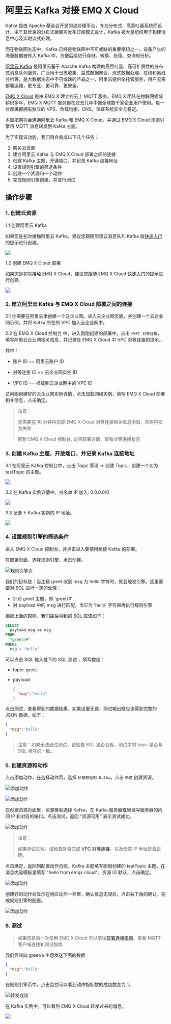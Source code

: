 # 阿里云 Kafka 对接 EMQ X Cloud

Kafka 是由 Apache 基金会开发的流处理平台，专为分布式、高吞吐量系统而设计。由于其优良的分布式微服务发布订阅模式设计，Kafka 被大量组织用于构建消息中心及实时流式处理。

而在物联网生态中，Kafka 已经是物联网中不可或缺的重要枢纽之一。设备产生的海量数据被传入 Kafka 中，方便后续进行存储、转换、处理、查询和分析。

[阿里云 Kafka](http://www.aliyun.com/product/kafka) 是阿里云基于 Apache Kafka 构建的高吞吐量、高可扩展性的分布式消息队列服务，广泛用于日志收集、监控数据聚合、流式数据处理、在线和离线分析等，是大数据生态中不可或缺的产品之一，阿里云提供全托管服务，用户无需部署运维，更专业、更可靠、更安全。

[EMQ X Cloud](https://cloud.emqx.cn) 是由 EMQ X 建立的云上 MQTT 服务。EMQ X 团队在物联网领域耕织多年，EMQ X MQTT 服务器在过去几年中被全球数千家企业用户使用。每一台部署都拥有独立的 VPS、负载均衡、DNS，保证系统安全与稳定。

本篇指南将会连通阿里云 Kafka 和 EMQ X Cloud，并通过 EMQ X Cloud 规则引擎将 MQTT 消息转发到 Kafka 主题。

为了实现该功能，我们将会完成以下几个任务：

1. 购买云资源
2. 建立阿里云 Kafka 与 EMQ X Cloud 部署之间的连接
3. 创建 Kafka 主题，开通端口，并记录 Kafka 连接地址
4. 设置规则引擎的筛选条件
5. 创建一个资源和一个动作
6. 完成规则引擎创建，并进行测试

## 操作步骤

### 1. 创建云资源

1.1 创建阿里云 Kafka

如果您是初次接触阿里云 Kafka，建议您跟随阿里云消息队列 Kafka 版[快速入门](https://help.aliyun.com/document_detail/99949.html)的提示进行创建。

![](./_assets/buy_aliyun_kafka02.png)

1.2 创建 EMQ X Cloud 部署

如果您是初次接触 EMQ X Cloud，建议您跟随 EMQ X Cloud [快速入门](../quick_start/introduction.md)的提示进行创建。

![](./_assets/buy_aliyun_kafka_emqx_deployment.png)

### 2. 建立阿里云 Kafka 与 EMQ X Cloud 部署之间的连接

2.1 你需要在阿里云里创建一个云企业网。进入云企业网页面，并创建一个云企业网示例。并将 Kafka 所在的 VPC 加入云企业网中。

2.2 在 EMQ X Cloud 控制台 中，进入刚刚创建的部署中，点击 `+VPC 对等连接`，填写阿里云企业网相关信息，并记录在 EMQ X Cloud 中 VPC 对等连接的提示。

其中：

- 账户 ID == 阿里云账户 ID

- 对等连接 ID == 云企业网实例 ID

- VPC ID == 挂载到云企业网中的 VPC ID

访问刚创建好的云企业网实例详情，点击加载网络实例，填写 EMQ X Cloud 部署相关信息，点击确定。

> 注意：
>
> 您需要在 10 分钟内完成 EMQ X Cloud 对等连接相关信息添加，否则将视为失败
>
> 回到 EMQ X Cloud 控制台, 访问部署详情，查看对等连接状态

### 3. 创建 Kafka 主题，开放端口，并记录 Kafka 连接地址

3.1 在阿里云 Kafka 控制台中，点击 Topic 管理 -> 创建 Topic，创建一个名为 testTopic 的主题。

![](./_assets/set_aliyun_kafka_topic.png)

3.2 在 Kafka 实例详情中，白名单 IP 加入: 0.0.0.0/0

![](./_assets/set_aliyun_kafka_white_list.png)

3.3 记录下 Kafka 实例的 IP 地址。

![](./_assets/record_aliyun_kafka_ip.png)

### 4. 设置规则引擎的筛选条件

进入 EMQ X Cloud 控制台，并点击进入要使用桥接 Kafka 的部署。

在部署页面，选择规则引擎，点击创建。

![规则引擎页](./_assets/view_rule_engine.png)

我们的目标是：当主题 greet 收到 msg 为 hello 字符时，就会触发引擎。这里需要对 SQL 进行一定的处理：
- 针对 greet 主题，即 'greet/#'
- 对 payload 中的 msg 进行匹配，当它为 'hello' 字符串再执行规则引擎

根据上面的原则，我们最后得到的 SQL 应该如下：

```sql
SELECT
  payload.msg as msg
FROM
  "greet/#"
WHERE
  msg = 'hello'
```

可以点击 SQL 输入框下的 SQL 测试 ，填写数据：

- topic: greet
- payload:

  ```json
  {
    "msg":"hello"
  }
  ```

点击测试，查看得到的数据结果，如果设置无误，测试输出框应该得到完整的 JSON 数据，如下：

```json
{
  "msg":"hello"
}
```

> 注意：如果无法通过测试，请检查 SQL 是否合规，测试中的 topic 是否与 SQL 填写的一致。

### 5. 创建资源和动作

点击添加动作，在选择动作页，选择 `桥接数据到 Kafka`，点击 `新建` 创建资源。

![添加动作](./_assets/add_webhook_action01.png)

![添加动作](./_assets/add_kafka_action02.png)

在创建资源页面里，资源类型选择 Kafka，在 Kafka 服务器框里填写服务器的内网 IP 和对应的端口。点击测试，返回 “资源可用” 表示测试成功。

![添加动作](./_assets/add_kafka_action03.png)

> 注意：
>
> 如果测试失败，请检查是否完成 [VPC 对等连接](../deployments/vpc_peering.md)，以及检查 IP 地址是否正确。

点击确定，返回到配置动作页面，Kafka 主题填写刚刚创建的 testTopic 主题，在消息内容模板里填写 "hello from emqx cloud"，资源 ID 默认，点击确定。

![添加动作](./_assets/add_kafka_action04.png)

创建好的动作会显示在响应动作一栏里，确认信息无误后，点击右下角的确认，完成规则引擎的配置。

![添加动作](./_assets/add_kafka_action05.png)

### 6. 测试

> 如果您是第一次使用 EMQ X Cloud 可以前往[部署连接指南](../connect_to_deployments/introduction.md)，查看 MQTT 客户端连接和测试指南

我们尝试向 greet/a 主题发送下面的数据

```json
{
  "msg":"hello"
}
```

在规则引擎页中，点击监控可以看到动作指标数的成功数变为 1。

![转发成功](./_assets/add_kafka_action06.png)

在 Kafka 实例中，可以看到 EMQ X Cloud 转发过来的消息。

![](./_assets/check_aliyun_kafka_message.png)
